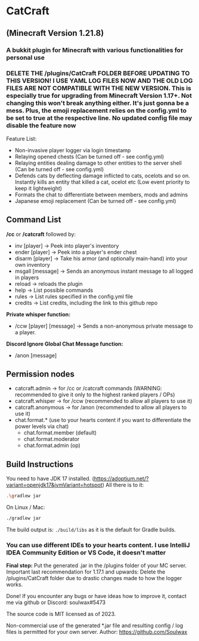 # CatCraft

## (Minecraft Version 1.21.8)

### A bukkit plugin for Minecraft with various functionalities for personal use

### DELETE THE /plugins/CatCraft FOLDER BEFORE UPDATING TO THIS VERSION! I USE YAML LOG FILES NOW AND THE OLD LOG FILES ARE NOT COMPATIBLE WITH THE NEW VERSION. This is especially true for upgrading from Minecraft Version 1.17+. Not changing this won't break anything either. It's just gonna be a mess. Plus, the emoji replacement relies on the config.yml to be set to true at the respective line. No updated config file may disable the feature now

Feature List:

- Non-invasive player logger via login timestamp
- Relaying opened chests (Can be turned off - see config.yml)
- Relaying entities dealing damage to other entities to the server shell (Can be turned off - see config.yml)
- Defends cats by deflecting damage inflicted to cats, ocelots and so on. Instantly kills an entity that killed a cat, ocelot etc (Low event priority to keep it lightweight)
- Formats the chat to differentiate between members, mods and admins
- Japanese emoji replacement (Can be turned off - see config.yml)

## Command List

**/cc** or **/catcraft** followed by:

- inv [player] -> Peek into player's inventory
- ender [player] -> Peek into a player's ender chest
- disarm [player] -> Take his armor (and optionally main-hand) into your own inventory
- msgall [message] -> Sends an anonymous instant message to all logged in players
- reload -> reloads the plugin
- help -> List possible commands
- rules -> List rules specified in the config.yml file
- credits -> List credits, including the link to this github repo

**Private whisper function:**

- /ccw [player] [message] -> Sends a non-anonymous private message to a player.

**Discord Ignore Global Chat Message function:**

- /anon [message]

## Permission nodes

- catcraft.admin -> for /cc or /catcraft commands (WARNING: recommended to give it only to the highest ranked players / OPs)
- catcraft.whisper -> for /ccw (recommended to allow all players to use it)
- catcraft.anonymous -> for /anon (recommended to allow all players to use it)
- chat.format.* (use to your hearts content if you want to differentiate the power levels via chat)
  - chat.format.member (default)
  - chat.format.moderator
  - chat.format.admin (op)

## Build Instructions

You need to have JDK 17 installed. (<https://adoptium.net/?variant=openjdk17&jvmVariant=hotspot>)
All there is to it:

```bash
.\gradlew jar
```

On Linux / Mac:

```bash
./gradlew jar
```

The build output is: `./build/libs` as it is the default for Gradle builds.

### You can use different IDEs to your hearts content. I use IntelliJ IDEA Community Edition or VS Code, it doesn't matter

**Final step:** Put the generated .jar in the /plugins folder of your MC server.
Important last recommendation for 1.17.1 and upwards: Delete the /plugins/CatCraft folder due to drastic changes made to how the logger works.

Done!
If you encounter any bugs or have ideas how to improve it, contact me via github or Discord: soulwax#5473

The source code is MIT licensed as of 2023.

Non-commercial use of the generated *.jar file and resulting config / log files is permitted for your own server. Author: <https://github.com/Soulwax>
